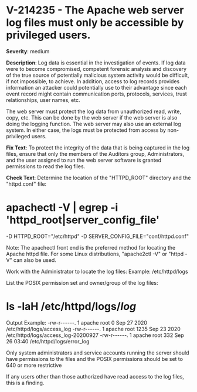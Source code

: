# V-214235 - The Apache web server log files must only be accessible by privileged users.

**Severity**: medium

**Description**:
Log data is essential in the investigation of events. If log data were to become compromised, competent forensic analysis and discovery of the true source of potentially malicious system activity would be difficult, if not impossible, to achieve. In addition, access to log records provides information an attacker could potentially use to their advantage since each event record might contain communication ports, protocols, services, trust relationships, user names, etc.

The web server must protect the log data from unauthorized read, write, copy, etc. This can be done by the web server if the web server is also doing the logging function. The web server may also use an external log system. In either case, the logs must be protected from access by non-privileged users.

**Fix Text**:
To protect the integrity of the data that is being captured in the log files, ensure that only the members of the Auditors group, Administrators, and the user assigned to run the web server software is granted permissions to read the log files.

**Check Text**:
Determine the location of the "HTTPD_ROOT" directory and the "httpd.conf" file:

# apachectl -V | egrep -i 'httpd_root|server_config_file'
-D HTTPD_ROOT="/etc/httpd"
-D SERVER_CONFIG_FILE="conf/httpd.conf"

Note: The apachectl front end is the preferred method for locating the Apache httpd file. For some Linux distributions, "apache2ctl -V" or  "httpd -V" can also be used.

Work with the Administrator to locate the log files:
Example: /etc/httpd/logs

List the POSIX permission set and owner/group of the log files:
# ls -laH /etc/httpd/logs/*log*
Output Example:
-rw-r------. 1 apache root    0 Sep 27 2020 /etc/httpd/logs/access_log
-rw-r------. 1 apache root 1235 Sep 23 2020 /etc/httpd/logs/access_log-20200927
-rw-r------. 1 apache root  332 Sep 26 03:40 /etc/httpd/logs/error_log

Only system administrators and service accounts running the server should have permissions to the files and the POSIX permissions should be set to 640 or more restrictive

If any users other than those authorized have read access to the log files, this is a finding.

